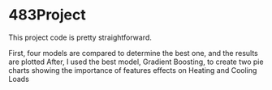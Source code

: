 # 483Project

This project code is pretty straightforward.

First, four models are compared to determine the best one, and the results are plotted
After, I used the best model, Gradient Boosting, to create two pie charts showing the importance of 
features effects on Heating and Cooling Loads
